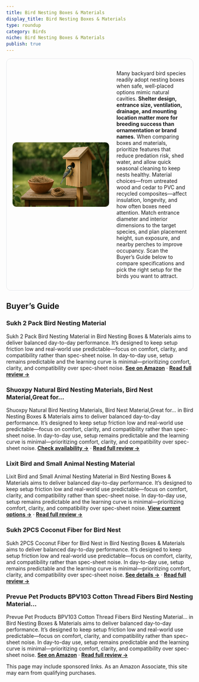 ```yaml
---
title: Bird Nesting Boxes & Materials
display_title: Bird Nesting Boxes & Materials
type: roundup
category: Birds
niche: Bird Nesting Boxes & Materials
publish: true
---
```


<section class="hero-split" style="width:100%;box-sizing:border-box;border:1px solid #e5e7eb;border-radius:12px;padding:16px;display:grid;grid-template-columns:minmax(260px,40%) 1fr;gap:20px;align-items:center;"><figure style="margin:0;"><img src="/hero/roundups/birds/bird-nesting-boxes-materials.webp" alt="" style="width:100%;height:auto;display:block;border-radius:10px;"/></figure><div class="hero-copy" style="min-width:0;"><p>Many backyard bird species readily adopt nesting boxes when safe, well-placed options mimic natural cavities. <strong>Shelter design, entrance size, ventilation, drainage, and mounting location matter more for breeding success than ornamentation or brand names.</strong> When comparing boxes and materials, prioritize features that reduce predation risk, shed water, and allow quick seasonal cleaning to keep nests healthy. Material choices&mdash;from untreated wood and cedar to PVC and recycled composites&mdash;affect insulation, longevity, and how often boxes need attention. Match entrance diameter and interior dimensions to the target species, and plan placement height, sun exposure, and nearby perches to improve occupancy. Scan the Buyer’s Guide below to compare specifications and pick the right setup for the birds you want to attract.</p></div></section>

<h2>Buyer’s Guide</h2>
<h3>Sukh 2 Pack Bird Nesting Material</h3>
<p>Sukh 2 Pack Bird Nesting Material in Bird Nesting Boxes & Materials aims to deliver balanced day-to-day performance. It’s designed to keep setup friction low and real-world use predictable&mdash;focus on comfort, clarity, and compatibility rather than spec-sheet noise. In day-to-day use, setup remains predictable and the learning curve is minimal&mdash;prioritizing comfort, clarity, and compatibility over spec-sheet noise. <a href="https://amzn.to/46AtDR5" target="_blank" rel="nofollow sponsored noopener noopener" target="_blank"><strong>See on Amazon</strong></a> · <a href="/reviews/sukh-2-pack-bird-nesting-material-bird-nests-bedding-hummingbird-nestin-015b7390/"><strong>Read full review &rarr;</strong></a></p>
<h3>Shuoxpy Natural Bird Nesting Materials, Bird Nest Material,Great for…</h3>
<p>Shuoxpy Natural Bird Nesting Materials, Bird Nest Material,Great for… in Bird Nesting Boxes & Materials aims to deliver balanced day-to-day performance. It’s designed to keep setup friction low and real-world use predictable&mdash;focus on comfort, clarity, and compatibility rather than spec-sheet noise. In day-to-day use, setup remains predictable and the learning curve is minimal&mdash;prioritizing comfort, clarity, and compatibility over spec-sheet noise. <a href="https://amzn.to/46MJlaE" target="_blank" rel="nofollow sponsored noopener noopener" target="_blank"><strong>Check availability &rarr;</strong></a> · <a href="/reviews/shuoxpy-natural-bird-nesting-materials-bird-nest-material-great-for-nes-9092eaf8/"><strong>Read full review &rarr;</strong></a></p>
<h3>Lixit Bird and Small Animal Nesting Material</h3>
<p>Lixit Bird and Small Animal Nesting Material in Bird Nesting Boxes & Materials aims to deliver balanced day-to-day performance. It’s designed to keep setup friction low and real-world use predictable&mdash;focus on comfort, clarity, and compatibility rather than spec-sheet noise. In day-to-day use, setup remains predictable and the learning curve is minimal&mdash;prioritizing comfort, clarity, and compatibility over spec-sheet noise. <a href="https://amzn.to/489hHXI" target="_blank" rel="nofollow sponsored noopener noopener" target="_blank"><strong>View current options &rarr;</strong></a> · <a href="/reviews/lixit-bird-and-small-animal-nesting-material/"><strong>Read full review &rarr;</strong></a></p>
<h3>Sukh 2PCS Coconut Fiber for Bird Nest</h3>
<p>Sukh 2PCS Coconut Fiber for Bird Nest in Bird Nesting Boxes & Materials aims to deliver balanced day-to-day performance. It’s designed to keep setup friction low and real-world use predictable&mdash;focus on comfort, clarity, and compatibility rather than spec-sheet noise. In day-to-day use, setup remains predictable and the learning curve is minimal&mdash;prioritizing comfort, clarity, and compatibility over spec-sheet noise. <a href="https://amzn.to/3KEcM7g" target="_blank" rel="nofollow sponsored noopener noopener" target="_blank"><strong>See details &rarr;</strong></a> · <a href="/reviews/sukh-2pcs-coconut-fiber-for-bird-nest-canary-nesting-material-coconut-b-0ebde97e/"><strong>Read full review &rarr;</strong></a></p>
<h3>Prevue Pet Products BPV103 Cotton Thread Fibers Bird Nesting Material…</h3>
<p>Prevue Pet Products BPV103 Cotton Thread Fibers Bird Nesting Material… in Bird Nesting Boxes & Materials aims to deliver balanced day-to-day performance. It’s designed to keep setup friction low and real-world use predictable&mdash;focus on comfort, clarity, and compatibility rather than spec-sheet noise. In day-to-day use, setup remains predictable and the learning curve is minimal&mdash;prioritizing comfort, clarity, and compatibility over spec-sheet noise. <a href="https://amzn.to/4gVBf3X" target="_blank" rel="nofollow sponsored noopener noopener" target="_blank"><strong>See on Amazon</strong></a> · <a href="/reviews/prevue-pet-products-bpv103-cotton-thread-fibers-bird-nesting-material-box/"><strong>Read full review &rarr;</strong></a></p>
<aside class="disclosure">This page may include sponsored links. As an Amazon Associate, this site may earn from qualifying purchases.</aside>
